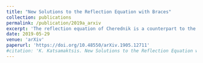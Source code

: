 ```yaml
---
title: "New Solutions to the Reflection Equation with Braces"
collection: publications
permalink: /publication/2019a_arxiv
excerpt: 'The reflection equation of Cherednik is a counterpart to the celebrated Yang-Baxter equation, with importance in the theory of integrable systems. We obtain several new solutions of the reflection equation using braces building on the work of Smoktunowicz, Vendramin and Weston.'
date: 2019-05-29
venue: 'arXiv'
paperurl: 'https://doi.org/10.48550/arXiv.1905.12711'
#citation: 'K. Katsamaktsis. New Solutions to the Reflection Equation with Braces. arXiv:1905.12711 (2019)'
---
```


